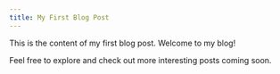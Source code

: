 ```yaml
---
title: My First Blog Post
---
```


This is the content of my first blog post. Welcome to my blog!

Feel free to explore and check out more interesting posts coming soon.
